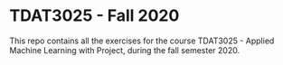 # TDAT3025 - Fall 2020
This repo contains all the exercises for the course TDAT3025 - Applied Machine Learning with Project, during the fall semester 2020.
